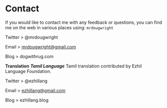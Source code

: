 # Contact

If you would like to contact me with any feedback or questions, you can find me on the web in various places using: `mrdougwright`

Twitter > @mrdougwright

Email   > mrdougwright@gmail.com

Blog    > dogwithrug.com

__Translation__
___Tamil Language___
Tamil translation contributed by Ezhil Language Foundation.

Twitter > @ezhillang

Email   > ezhillang@gmail.com

Blog    > ezhillang.blog

